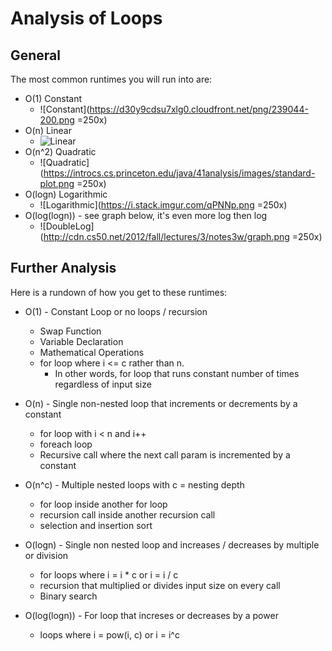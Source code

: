 # Analysis of Loops

## General
The most common runtimes you will run into are:
* O(1) Constant
  * ![Constant](https://d30y9cdsu7xlg0.cloudfront.net/png/239044-200.png  =250x)
* O(n) Linear
  * ![Linear](https://i.stack.imgur.com/iqwyt.gif)
* O(n^2) Quadratic
  * ![Quadratic](https://introcs.cs.princeton.edu/java/41analysis/images/standard-plot.png  =250x)
* O(logn) Logarithmic
  * ![Logarithmic](https://i.stack.imgur.com/qPNNp.png  =250x)
* O(log(logn)) - see graph below, it's even more log then log
  * ![DoubleLog](http://cdn.cs50.net/2012/fall/lectures/3/notes3w/graph.png  =250x)

## Further Analysis
Here is a rundown of how you get to these runtimes:

* O(1) - Constant Loop or no loops / recursion
  * Swap Function
  * Variable Declaration
  * Mathematical Operations
  * for loop where i <= c rather than n.
    * In other words, for loop that runs constant number of times regardless of input size

* O(n) - Single non-nested loop that increments or decrements by a constant
  * for loop with i < n and i++
  * foreach loop
  * Recursive call where the next call param is incremented by a constant

* O(n^c) - Multiple nested loops with c = nesting depth
  * for loop inside another for loop
  * recursion call inside another recursion call
  * selection and insertion sort

* O(logn) - Single non nested loop and increases / decreases by multiple or division
  * for loops where i = i * c or i = i / c
  * recursion that multiplied or divides input size on every call
  * Binary search

* O(log(logn)) - For loop that increses or decreases by a power
  * loops where i = pow(i, c) or i = i^c